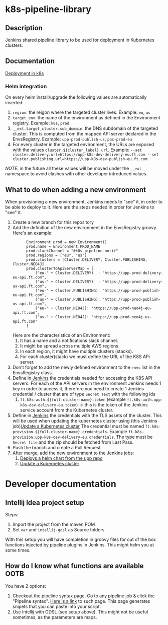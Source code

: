 # k8s-pipeline-library

## Description
Jenkins shared pipeline library to be used for deployment in Kubernetes clusters.

## Documentation
[Deployment in k8s](https://docs.google.com/a/ft.com/document/d/15ecubJwkszH1B360Ah31uXy2UekpWlgfEmQeH9_wko8/edit?usp=sharing)

### Helm integration
On every helm install/upgrade the following values are automatically inserted:

1. `region`: the reigon where the targeted cluster lives. Example: `eu`, `us`
1. `target_env`: the name of the environment as defined in the Environment registry. Example: `k8s`, `prod`
1. `__ext.target_cluster.sub_domain`: the DNS subdomain of the targeted cluster. This is computed from the mapped API server declared in the EnvsRegistry. Example: `upp-prod-publish-us`, `pac-prod-eu`
1. For every cluster in the targeted environment, the URLs are exposed with the values `cluster.${cluster_label}.url`. Example: `--set cluster.delivery.url=https://upp-k8s-dev-delivery-eu.ft.com --set cluster.publishing.url=https://upp-k8s-dev-publish-eu.ft.com`

*NOTE*: in the future all these values will be moved under the `__ext` namespace to avoid clashes with other developer introduced values.

## What to do when adding a new environment
When provisioning a new environment, Jenkins needs to "see" it, in order to be able to deploy to it.
Here are the steps needed in order for Jenkins to "see" it.

1.  Create a new branch for this repository
1. Add the definition of the new environment in the EnvsRegistry.groovy. Here's an example:
    ```
          Environment prod = new Environment()
          prod.name = Environment.PROD_NAME
          prod.slackChannel = "#k8s-pipeline-notif"
          prod.regions = ["eu", "us"]
          prod.clusters = [Cluster.DELIVERY, Cluster.PUBLISHING, Cluster.NEO4J]
          prod.clusterToApiServerMap = [
              ("eu-" + Cluster.DELIVERY)  : "https://upp-prod-delivery-eu-api.ft.com",
              ("us-" + Cluster.DELIVERY)  : "https://upp-prod-delivery-us-api.ft.com",
              ("eu-" + Cluster.PUBLISHING): "https://upp-prod-publish-eu-api.ft.com",
              ("us-" + Cluster.PUBLISHING): "https://upp-prod-publish-us-api.ft.com",
              ("eu-" + Cluster.NEO4J): "https://upp-prod-neo4j-eu-api.ft.com",
              ("us-" + Cluster.NEO4J): "https://upp-prod-neo4j-us-api.ft.com"
          ]
    ```    
    Here are the characteristics of an Environment:    
      1. It has a name and a notifications slack channel. 
      1. It might be spread across multiple AWS regions
      1. In each region, it might have multiple clusters (stacks).
      1. For each cluster(stack) we must define the URL of the K8S APi server.
1. Don't forget to add the newly defined environment to the `envs` list in the EnvsRegistry class.
1. Define in [Jenkins](https://upp-k8s-jenkins.in.ft.com/job/k8s-deployment/credentials/store/folder/domain/_/) the credentials needed for accessing the K8S API servers. 
For each of the API servers in the environment Jenkins needs 1 key in order to access it, therefore you need to create 1 Jenkins credential / cluster that are of type `Secret Text` with the following ids
    1. `ft.k8s-auth.${full-cluster-name}.token` (example `ft.k8s-auth.upp-k8s-dev-delivery-eu.token`) -> this is the token of the Jenkins service account from the Kubernetes cluster.
1. Define in [Jenkins](https://upp-k8s-jenkins.in.ft.com/job/k8s-deployment/credentials/store/folder/domain/_/) the credentials with the TLS assets of the cluster.
   This will be used when updating the kubernetes cluster using (this Jenkins job)[Update a Kubernetes cluster](https://upp-k8s-jenkins.in.ft.com/job/k8s-deployment/job/utils/job/update-cluster/)
   The credential must be named `ft.k8s-provision.${full-cluster-name}.credentials`. Example `ft.k8s-provision.upp-k8s-dev-delivery-eu.credentials`.
   The type must be `Secret file` and the zip should be fetched from Last Pass.
1. Push the branch and create a Pull Request.
1. After merge, add the new environment to the Jenkins jobs:
    1. [Deploys a helm chart from the upp repo](https://upp-k8s-jenkins.in.ft.com/job/k8s-deployment/job/utils/job/deploy-upp-helm-chart/)
    1. [Update a Kubernetes cluster](https://upp-k8s-jenkins.in.ft.com/job/k8s-deployment/job/utils/job/update-cluster/)

# Developer documentation
## Intellij Idea project setup
Steps:

1. Import the project from the maven POM
1. Set `var` and `intellij-gdsl` as Source folders

With this setup you will have completion in groovy files for out of the box functions injected by pipeline plugins in Jenkins.
This might helm you at some times.

## How do I know what functions are available OOTB
You have 2 options:

1. Checkout the pipeline syntax page. Go to any pipeline job & click the "Pipeline syntax". [Here is a link](https://upp-k8s-jenkins.in.ft.com/job/k8s-deployment/job/utils/job/diff-between-envs/pipeline-syntax/) to such page.
    This page generates snipets that you can paste into your script.
1. Use Intellij with GDSL (see setup above). This might not be useful sometimes, as the parameters are maps.


